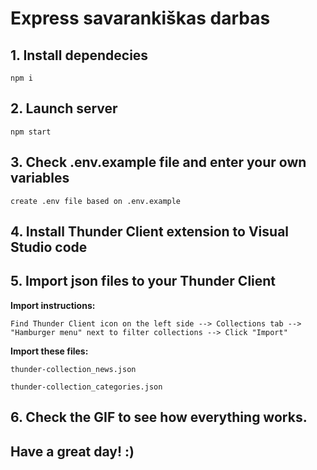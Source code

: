 # Express savarankiškas darbas

## 1. Install dependecies
```
npm i
```

## 2. Launch server
```
npm start
```

## 3. Check .env.example file and enter your own variables
```
create .env file based on .env.example
```

## 4. Install Thunder Client extension to Visual Studio code

## 5. Import json files to your Thunder Client

**Import instructions:**

``
 Find Thunder Client icon on the left side --> Collections tab --> "Hamburger menu" next to filter collections --> Click "Import"
 ``

**Import these files:**

`
thunder-collection_news.json
`

`
thunder-collection_categories.json
`
## 6. Check the GIF to see how everything works.

## Have a great day! :)